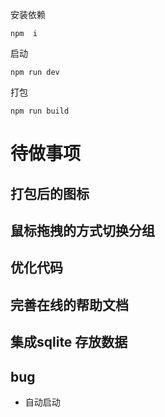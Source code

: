 安装依赖
```
npm  i
```
启动
```
npm run dev
```
打包
```
npm run build
```


# 待做事项
## 打包后的图标

## 鼠标拖拽的方式切换分组

## 优化代码

## 完善在线的帮助文档

## 集成sqlite 存放数据

## bug
- 自动启动

